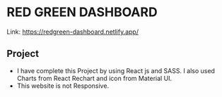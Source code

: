 
# RED GREEN DASHBOARD
Link:  https://redgreen-dashboard.netlify.app/





## Project

- I have complete this Project by using React js and SASS. I also used Charts from React Rechart and icon from Material UI.
- This website is not Responsive.
